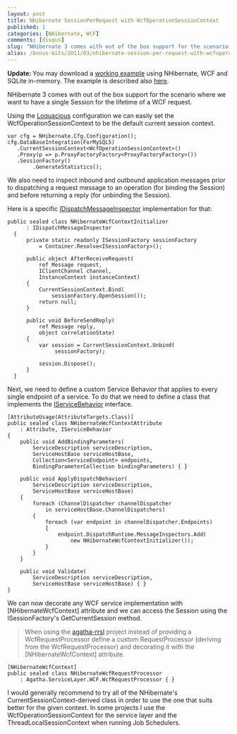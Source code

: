 ```yaml
---
layout: post
title: NHibernate SessionPerRequest with WcfOperationSessionContext
published: 1
categories: [NHibernate, WCF]
comments: [disqus]
slug: "NHibernate 3 comes with out of the box support for the scenario where we want to have a single Session for the lifetime of a WCF request."
alias: /bonus-bits/2011/03/nhibernate-session-per-request-with-wcfoperationsessioncontext.html
---
```

<p><strong>Update:&#0160;</strong>You may download a <a href="https://github.com/moodmosaic/BonusBits.CodeSamples/tree/master/BonusBits.CodeSamples.NHibernate" target="_blank" title="WcfOperationSessionContext (Sample Application with Tests)">working example</a> using NHibernate, WCF and SQLite in-memory. The example is described also <a href="http://www.nikosbaxevanis.com/bonus-bits/2011/04/nhibernate-session-per-request-with-wcfoperationsessioncontext-part2.html" target="_blank" title="NHibernate Session Per Request with WcfOperationSessionContext (Part 2).">here</a>.</p>
<p>NHibernate 3 comes with out of the box support for the scenario where we want to have a single Session for the lifetime of a WCF request.</p>
<p>Using the <a href="http://jameskovacs.com/2011/01/21/loquacious-configuration-in-nhibernate-3/" target="_blank" title="Loquacious Configuration in NHibernate 3.">Loquacious</a>&#0160;configuration we can easily set the WcfOperationSessionContext to be the default&#0160;current session context.</p>

```
var cfg = NHibernate.Cfg.Configuration();
cfg.DataBaseIntegration(ForMySQL5)
   .CurrentSessionContext<WcfOperationSessionContext>()
   .Proxy(p => p.ProxyFactoryFactory<ProxyFactoryFactory>())
   .SessionFactory()
        .GenerateStatistics();
```

<p>We also need to inspect inbound and outbound application messages prior to dispatching a request message to an operation (for binding the Session) and before returning a reply (for unbinding the Session).</p>
<p>Here is a specific&#0160;<a href="http://msdn.microsoft.com/en-us/library/system.servicemodel.dispatcher.idispatchmessageinspector.aspx" target="_blank" title="Defines the methods that enable custom inspection or modification of inbound and outbound application messages in service applications.">IDispatchMessageInspector</a> implementation for that:</p>

```
public sealed class NHibernateWcfContextInitializer
      : IDispatchMessageInspector
  {
      private static readonly ISessionFactory sessionFactory
          = Container.Resolve<ISessionFactory>();

      public object AfterReceiveRequest(
          ref Message request,
          IClientChannel channel,
          InstanceContext instanceContext)
      {
          CurrentSessionContext.Bind(
              sessionFactory.OpenSession());
          return null;
      }

      public void BeforeSendReply(
          ref Message reply,
          object correlationState)
      {
          var session = CurrentSessionContext.Unbind(
               sessionFactory);

          session.Dispose();
      }
  }
```

<p>Next, we need to define a custom Service Behavior that applies to every single endpoint of a service. To do that we need to define a class that implements the <a href="http://msdn.microsoft.com/en-us/library/system.servicemodel.description.iservicebehavior.aspx" target="_blank" title="Provides a mechanism to modify or insert custom extensions across an entire service, including the ServiceHostBase.">IServiceBehavior</a> interface.</p>

```
[AttributeUsage(AttributeTargets.Class)]
public sealed class NHibernateWcfContextAttribute
    : Attribute, IServiceBehavior
{
    public void AddBindingParameters(
        ServiceDescription serviceDescription, 
        ServiceHostBase serviceHostBase, 
        Collection<ServiceEndpoint> endpoints, 
        BindingParameterCollection bindingParameters) { }

    public void ApplyDispatchBehavior(
        ServiceDescription serviceDescription, 
        ServiceHostBase serviceHostBase)
    {
        foreach (ChannelDispatcher channelDispatcher 
            in serviceHostBase.ChannelDispatchers)
        {
            foreach (var endpoint in channelDispatcher.Endpoints)
            {
                endpoint.DispatchRuntime.MessageInspectors.Add(
                    new NHibernateWcfContextInitializer());
            }
        }
    }

    public void Validate(
        ServiceDescription serviceDescription, 
        ServiceHostBase serviceHostBase) { }
}
```

<p>We can now decorate any WCF service implementation with [NHibernateWcfContext] attribute and we can access the Session using the ISessionFactory&#39;s GetCurrentSession method.</p>
<blockquote><p>When using the&#0160;<a href="http://code.google.com/p/agatha-rrsl/" target="_blank" title="Implementation of the Request/Response Service Layer for .NET">agatha-rrsl</a>&#0160;project instead of providing a WcfRequestProcessor define a custom RequestProcessor (deriving from the&#0160;WcfRequestProcessor) and decorating it with the [NHibernateWcfContext] attribute.</p></blockquote>

```
[NHibernateWcfContext]
public sealed class NHibernateWcfRequestProcessor
    : Agatha.ServiceLayer.WCF.WcfRequestProcessor { }
```

<p>I would generally recommend to try all of the NHibernate&#39;s CurrentSessionContext-derived class in order to use the one that suits better for the given context. In some projects I use the WcfOperationSessionContext for the service layer and the ThreadLocalSessionContext when running&#0160;Job Schedulers.</p>


